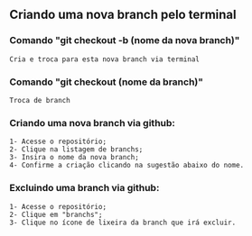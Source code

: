 ## Criando uma nova branch pelo terminal

### Comando "git checkout -b (nome da nova branch)"
    Cria e troca para esta nova branch via terminal

### Comando "git checkout (nome da branch)"
    Troca de branch

### Criando uma nova branch via github:
    1- Acesse o repositório;
    2- Clique na listagem de branchs;
    3- Insira o nome da nova branch;
    4- Confirme a criação clicando na sugestão abaixo do nome.


### Excluindo uma branch via github:
    1- Acesse o repositório;
    2- Clique em "branchs";
    3- Clique no ícone de lixeira da branch que irá excluir.

    
